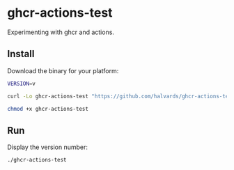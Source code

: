 # ghcr-actions-test

Experimenting with ghcr and actions.

## Install

Download the binary for your platform:

```bash
VERSION=v

curl -Lo ghcr-actions-test "https://github.com/halvards/ghcr-actions-test/releases/download/$VERSION/ghcr-actions-test_$(uname -s)_$(uname -m)"

chmod +x ghcr-actions-test
```

## Run

Display the version number:

```bash
./ghcr-actions-test
